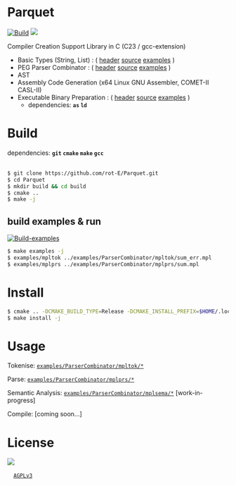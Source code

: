 # Parquet
[![Build](https://github.com/rot-E/Parquet/actions/workflows/build.yml/badge.svg)](https://github.com/rot-E/Parquet/actions/workflows/build.yml)
[![](https://img.shields.io/badge/license-AGPLv3-blue?style=flat-square&logo=gnu)](LICENSE)

Compiler Creation Support Library in C (C23 / gcc-extension)
- Basic Types (String, List) : ( [header](https://github.com/rot-E/Parquet/tree/main/include/Parquet/Base/) [source](https://github.com/rot-E/Parquet/tree/main/lib/Parquet/Base/) [examples](https://github.com/rot-E/Parquet/tree/main/examples/Base/) )
- PEG Parser Combinator : ( [header](https://github.com/rot-E/Parquet/tree/main/include/Parquet/ParserCombinator/) [source](https://github.com/rot-E/Parquet/tree/main/lib/Parquet/ParserCombinator/)  [examples](https://github.com/rot-E/Parquet/tree/main/examples/ParserCombinator/) )
- AST
- Assembly Code Generation (x64 Linux GNU Assembler, COMET-II CASL-II)
- Executable Binary Preparation : ( [header](https://github.com/rot-E/Parquet/tree/main/include/Parquet/ExecBinaryPreparer.h) [source](https://github.com/rot-E/Parquet/tree/main/lib/Parquet/ExecBinaryPreparer.c)  [examples](https://github.com/rot-E/Parquet/tree/main/examples/ExecBinaryPreparer/) )
  - dependencies: **`as` `ld`**

# Build
dependencies: **`git` `cmake` `make` `gcc`**
<br><br>

```sh
$ git clone https://github.com/rot-E/Parquet.git
$ cd Parquet
$ mkdir build && cd build
$ cmake ..
$ make -j
```

## build examples & run
[![Build-examples](https://github.com/rot-E/Parquet/actions/workflows/build-examples.yml/badge.svg)](https://github.com/rot-E/Parquet/actions/workflows/build-examples.yml)
```sh
$ make examples -j
$ examples/mpltok ../examples/ParserCombinator/mpltok/sum_err.mpl
$ examples/mplprs ../examples/ParserCombinator/mplprs/sum.mpl
```

# Install
```sh
$ cmake .. -DCMAKE_BUILD_TYPE=Release -DCMAKE_INSTALL_PREFIX=$HOME/.local
$ make install -j
```

# Usage
Tokenise: [`examples/ParserCombinator/mpltok/*`](https://github.com/rot-E/Parquet/tree/main/examples/ParserCombinator/mpltok)

Parse: [`examples/ParserCombinator/mplprs/*`](https://github.com/rot-E/Parquet/tree/main/examples/ParserCombinator/mplprs)

Semantic Analysis: [`examples/ParserCombinator/mplsema/*`](https://github.com/rot-E/Parquet/tree/main/examples/ParserCombinator/mplsema)
[work-in-progress]

Compile: [coming soon...]

# License
[![](https://img.shields.io/badge/license-AGPLv3-blue?style=for-the-badge&logo=gnu)](LICENSE)

&emsp;[`AGPLv3`](LICENSE)
